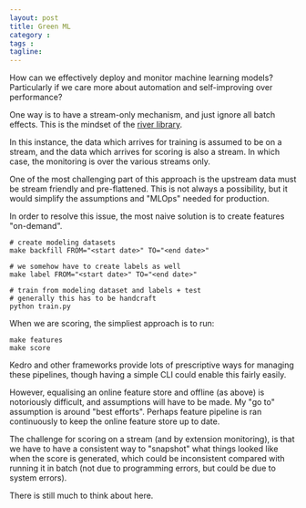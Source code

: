 ```yaml
---
layout: post
title: Green ML
category : 
tags : 
tagline: 
---
```


How can we effectively deploy and monitor machine learning models? Particularly if we care more about automation and self-improving over performance?

One way is to have a stream-only mechanism, and just ignore all batch effects. This is the mindset of the [river library](https://github.com/online-ml/river). 

In this instance, the data which arrives for training is assumed to be on a stream, and the data which arrives for scoring is also a stream. In which case, the monitoring is over the various streams only. 

One of the most challenging part of this approach is the upstream data must be stream friendly and pre-flattened. This is not always a possibility, but it would simplify the assumptions and "MLOps" needed for production. 

In order to resolve this issue, the most naive solution is to create features "on-demand". 

```
# create modeling datasets
make backfill FROM="<start date>" TO="<end date>"

# we somehow have to create labels as well
make label FROM="<start date>" TO="<end date>"

# train from modeling dataset and labels + test
# generally this has to be handcraft
python train.py
```

When we are scoring, the simpliest approach is to run:

```
make features
make score
```

Kedro and other frameworks provide lots of prescriptive ways for managing these pipelines, though having a simple CLI could enable this fairly easily. 

However, equalising an online feature store and offline (as above) is notoriously difficult, and assumptions will have to be made. My "go to" assumption is around "best efforts". Perhaps feature pipeline is ran continuously to keep the online feature store up to date. 

The challenge for scoring on a stream (and by extension monitoring), is that we have to have a consistent way to "snapshot" what things looked like when the score is generated, which could be inconsistent compared with running it in batch (not due to programming errors, but could be due to system errors). 

There is still much to think about here. 